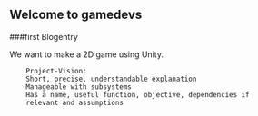 ## Welcome to gamedevs


###first Blogentry

We want to make a 2D game using Unity.



```
    Project-Vision:
    Short, precise, understandable explanation
    Manageable with subsystems
    Has a name, useful function, objective, dependencies if
    relevant and assumptions
